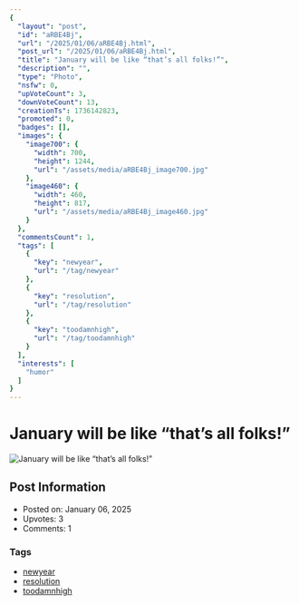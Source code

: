 ```yaml
---
{
  "layout": "post",
  "id": "aRBE4Bj",
  "url": "/2025/01/06/aRBE4Bj.html",
  "post_url": "/2025/01/06/aRBE4Bj.html",
  "title": "January will be like “that’s all folks!”",
  "description": "",
  "type": "Photo",
  "nsfw": 0,
  "upVoteCount": 3,
  "downVoteCount": 13,
  "creationTs": 1736142823,
  "promoted": 0,
  "badges": [],
  "images": {
    "image700": {
      "width": 700,
      "height": 1244,
      "url": "/assets/media/aRBE4Bj_image700.jpg"
    },
    "image460": {
      "width": 460,
      "height": 817,
      "url": "/assets/media/aRBE4Bj_image460.jpg"
    }
  },
  "commentsCount": 1,
  "tags": [
    {
      "key": "newyear",
      "url": "/tag/newyear"
    },
    {
      "key": "resolution",
      "url": "/tag/resolution"
    },
    {
      "key": "toodamnhigh",
      "url": "/tag/toodamnhigh"
    }
  ],
  "interests": [
    "humor"
  ]
}
---
```


# January will be like “that’s all folks!”

![January will be like “that’s all folks!”](/assets/media/aRBE4Bj_image700.jpg)

## Post Information

- Posted on: January 06, 2025
- Upvotes: 3
- Comments: 1

### Tags

- [newyear](/tag/newyear)
- [resolution](/tag/resolution)
- [toodamnhigh](/tag/toodamnhigh)
